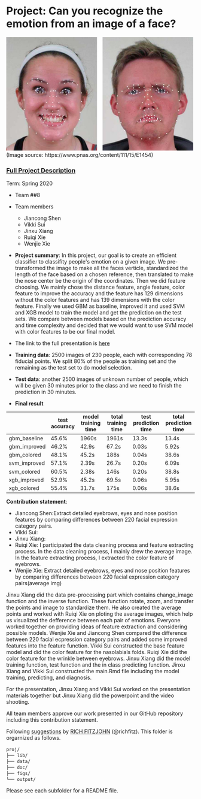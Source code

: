 # Project: Can you recognize the emotion from an image of a face? 
<img src="figs/CE.jpg" alt="Compound Emotions" width="500"/>
(Image source: https://www.pnas.org/content/111/15/E1454)

### [Full Project Description](doc/project3_desc.md)

Term: Spring 2020

+ Team ##8
+ Team members
	+ Jiancong Shen
	+ Vikki Sui
	+ Jinxu Xiang
	+ Ruiqi Xie
	+ Wenjie Xie


+ **Project summary**: In this project, our goal is to create an efficient classifier to classifity people's emotion on a given image. We pre-transformed the image to make all the faces verticle, standardized the length of the face based on a chosen reference, then translated to make the nose center be the origin of the coordinates. Then we did feature choosing. We mainly chose the distance feature, angle feature, color feature to improve the accuracy and the feature has 129 dimensions without the color features and has 139 dimensions with the color feature. Finally we used GBM as baseline, improved it and used SVM and XGB model to train the model and get the prediction on the test sets. We compare between models based on the prediction accuracy and time complexity and decided that we would want to use SVM model with color features to be our final model. 

+ The link to the full presentation is [here](https://drive.google.com/open?id=1Etw7MyvmSV-0R2BUFPqC3wIcLoSIDRlK)

+ **Training data**: 2500 images of 230 people, each with corresponding 78 fiducial points. We split 80% of the people as training set and the remaining as the test set to do model selection.

+ **Test data**: another 2500 images of unknown number of people, which will be given 30 minutes prior to the class and we need to finish the prediction in 30 minutes. 


+ **Final result**

|       | test accuracy | model training time | total training time | test prediction time | total prediction time | 
| ------ | ------ | ------ | ------ | ------ | ------ | 
| gbm_baseline | 45.6% | 1960s | 1961s | 13.3s | 13.4s |
| gbm_improved | 46.2% | 42.9s | 67.2s | 0.03s | 5.92s | 
| gbm_colored | 48.1% | 45.2s | 188s | 0.04s | 38.6s |
| svm_improved | 57.1% | 2.39s | 26.7s | 0.20s | 6.09s |
| svm_colored | 60.5% | 2.38s | 146s | 0.20s | 38.8s |
| xgb_improved | 52.9% | 45.2s | 69.5s | 0.06s | 5.95s |
| xgb_colored | 55.4% | 31.7s | 175s | 0.06s | 38.6s |

  
	
**Contribution statement**: 
+ Jiancong Shen:Extract detailed eyebrows, eyes and nose position features by comparing differences between 220 facial expression category pairs.
+ Vikki Sui:
+ Jinxu Xiang:
+ Ruiqi Xie: I participated the data cleaning process and feature extracting process. In the data cleaning process, I mainly drew the average image. In the feature extracting process, I extracted the color feature of eyebrows.
+ Wenjie Xie: Extract detailed eyebrows, eyes and nose position features by comparing differences between 220 facial expression category pairs(average img)

Jinxu Xiang did the data pre-processing part which contains change_image function and the inverse function. These function rotate, zoom, and transfer the points and image to standardize them. He also created the average points and worked with Ruiqi Xie on ploting the average images, which help us visualized the defference between each pair of emotions. Everyone worked together on providing ideas of feature extraction and considering possible models. Wenjie Xie and Jiancong Shen compared the difference between 220 facial ecpression category pairs and added some improved features into the feature function. Vikki Sui constructed the base feature model and did the color feature for the nasolabials folds. Ruiqi Xie did the color feature for the wrinkle between eyebrows. Jinxu Xiang did the model training function, test function and the in class predicting function. Jinxu Xiang and Vikki Sui constructed the main.Rmd file including the model training, predicting, and diagnosis. 

For the presentation, Jinxu Xiang and Vikki Sui worked on the presentation materials together but Jinxu Xiang did the powerpoint and the video shooting. 

All team members approve our work presented in our GitHub repository including this contribution statement.

Following [suggestions](http://nicercode.github.io/blog/2013-04-05-projects/) by [RICH FITZJOHN](http://nicercode.github.io/about/#Team) (@richfitz). This folder is orgarnized as follows.

```
proj/
├── lib/
├── data/
├── doc/
├── figs/
└── output/
```

Please see each subfolder for a README file.
